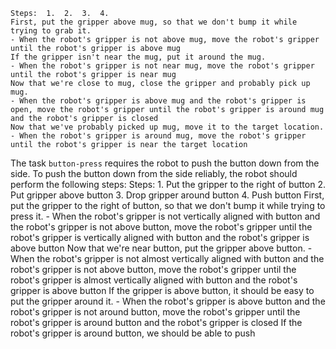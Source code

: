 
    Steps:  1.  2.  3.  4.
    First, put the gripper above mug, so that we don't bump it while trying to grab it.
    - When the robot's gripper is not above mug, move the robot's gripper until the robot's gripper is above mug
    If the gripper isn't near the mug, put it around the mug.
    - When the robot's gripper is not near mug, move the robot's gripper until the robot's gripper is near mug
    Now that we're close to mug, close the gripper and probably pick up mug.
    - When the robot's gripper is above mug and the robot's gripper is open, move the robot's gripper until the robot's gripper is around mug and the robot's gripper is closed
    Now that we've probably picked up mug, move it to the target location.
    - When the robot's gripper is around mug, move the robot's gripper until the robot's gripper is near the target location

The task `button-press` requires the robot to push the button down from the side.
To push the button down from the side reliably, the robot should perform the following steps:
    Steps:  1. Put the gripper to the right of button  2. Put gripper above button  3. Drop gripper around button  4. Push button
    First, put the gripper to the right of button, so that we don't bump it while trying to press it.
    - When the robot's gripper is not vertically aligned with button and the robot's gripper is not above button, move the robot's gripper until the robot's gripper is vertically aligned with button and the robot's gripper is above button
    Now that we're near button, put the gripper above button.
    - When the robot's gripper is not almost vertically aligned with button and the robot's gripper is not above button, move the robot's gripper until the robot's gripper is almost vertically aligned with button and the robot's gripper is above button
    If the gripper is above button, it should be easy to put the gripper around it.
    - When the robot's gripper is above button and the robot's gripper is not around button, move the robot's gripper until the robot's gripper is around button and the robot's gripper is closed
    If the robot's gripper is around button, we should be able to push